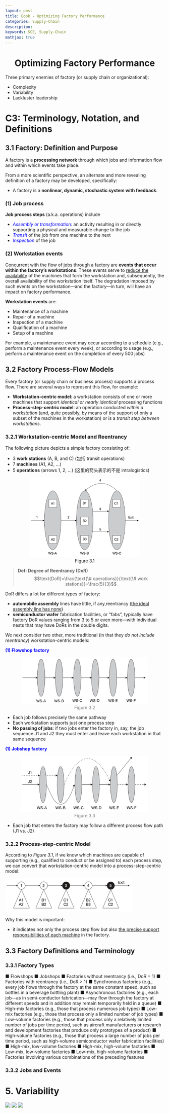 ```yaml
---
layout: post
title: Book - Optimizing Factory Performance
categories: Supply-Chain
description:
keywords: SCE, Supply-Chain
mathjax: true
---
```


<center>

# Optimizing Factory Performance

</center>









Three primary enemies of factory (or supply chain or organizational):
- Complexity
- Variability
- Lackluster leadership



# C3: Terminology, Notation, and Definitions
## 3.1 Factory: Definition and Purpose

A factory is a **processing network** through which jobs and information flow and within which events take place.

From a more scientific perspective, an alternate and more revealing definition of a factory may be developed, specifically:
- A factory is a **nonlinear, dynamic, stochastic system with feedback**.

### (1) Job process
**Job process steps** (a.k.a. operations) include
- *<font color='blue'>Assembly or transformation</font>*: an activity resulting in or directly supporting a physical and measurable change to the job
- *<font color='blue'>Transit</font>* of the job from one machine to the next
- *<font color='blue'>Inspection</font>* of the job

### (2) Workstation events
Concurrent with the flow of jobs through a factory are **events that occur within the factory’s workstations**. These events serve to <u>reduce the availability</u> of the machines that form the workstation and, subsequently, the overall availability of the workstation itself. The degradation imposed by such events on the workstation—and the factory—in turn, will have an impact on factory performance.

**Workstation events** are:
- Maintenance of a machine
- Repair of a machine
- Inspection of a machine
- Qualification of a machine
- Setup of a machine

For example, a maintenance event may occur according to a schedule (e.g., perform a maintenance event every week), or according to usage (e.g., perform a maintenance event on the completion of every 500 jobs)


## 3.2 Factory Process-Flow Models
Every factory (or supply chain or business process) supports a process flow. There are several ways to represent this flow, for example:
- **Workstation-centric model**:
a workstation consists of one or more machines that support *identical or nearly identical* processing functions
- **Process-step-centric model**:
an operation conducted *within a workstation* (and, quite possibly, by means of the support of only a subset of the machines in the workstation) or is a *transit step between workstations*.

### 3.2.1 Workstation-centric Model and Reentrancy

The following picture depicts a simple factory consisting of:
- 3 **work stations** (A, B, and C) (包括 transit operations)
- 7 **machines** (A1, A2, ...)
- 5 **operations** (arrows 1, 2, ...) (这里的箭头表示的不是 intralogistics)

<center><img src="/images/2023-03/Snipaste_2023-04-04_10-51-58.png"  width="70%"><br>
    <div>Figure 3.1</div></center>

> **Def: Degree of Reentrancy (DoR)**
> $$\text{DoR}=\frac{\text{\# operations}}{\text{\# work stations}}=\frac{5}{3}$$

DoR differs a lot for different types of factory:
- **automobile assembly** lines have little, if any,reentrancy (<u>the ideal assembly line has none</u>)
- **semiconductor wafer** fabrication facilities, or “fabs”, typically have factory DoR values ranging from 3 to 5 or even more—with individual nests that may have DoRs in the double digits.

We next consider two other, more traditional (in that they *do not include reentrancy*) workstation-centric models:

**<font color='blue'>(1) Flowshop factory</font>**

<center><img src="/images/2023-03/Snipaste_2023-04-04_11-14-53.png"  width="80%"><br>
    <div style="color: #808080;">Figure 3.2</div></center>

- Each job follows precisely the same pathway
- Each workstation supports just one process step
- **No passing of jobs**: if two jobs enter the factory in, say, the job sequence J1 and J2 they must enter and leave each workstation in that same sequence

**<font color='blue'>(1) Jobshop factory</font>**

<center><img src="/images/2023-03/Snipaste_2023-04-04_11-18-56.png"  width="80%">
<br>
    <div style="color: #808080;">Figure 3.3</div></center>

- Each job that enters the factory may follow a different process flow path (J1 vs. J2)

### 3.2.2 Process-step-centric Model
According to *Figure 3.1*, if we know which machines are capable of supporting (e.g., qualified to conduct or be assigned to) each process step, we can convert that workstation-centric model into a process-step-centric model:

<img src="/images/2023-03/Snipaste_2023-04-04_11-34-59.png"  width="80%">

Why this model is important:
- it indicates not only the process step flow but also <u>the precise support responsibilities of each machine</u> in the factory.


## 3.3 Factory Definitions and Terminology
### 3.3.1 Factory Types
■ Flowshops
■ Jobshops
■ Factories without reentrancy (i.e., DoR = 1)
■ Factories with reentrancy (i.e., DoR > 1)
■ Synchronous factories (e.g., every job flows through the factory at the same constant speed, such as bottles in a beverage bottling plant)
■ Asynchronous factories (e.g., each job—as in semi-conductor fabrication—may flow through the factory at different speeds and in addition may remain temporarily held in a queue)
■ High-mix factories (e.g., those that process numerous job types)
■ Low-mix factories (e.g., those that process only a limited number of job types)
■ Low-volume factories (e.g., those that process only a relatively limited number of jobs per time period, such as aircraft manufacturers or research and development factories that produce only prototypes of a product)
■ High-volume factories (e.g., those that process a large number of jobs per time period, such as high-volume semiconductor wafer fabrication facilities)
■ High-mix, low-volume factories
■ High-mix, high-volume factories
■ Low-mix, low-volume factories
■ Low-mix, high-volume factories
■ Factories involving various combinations of the preceding features

### 3.3.2 Jobs and Events


# 5. Variability






<img src="/images/2023-03/.png"  width="80%">
<img src="/images/2023-03/.png"  width="80%">
<img src="/images/2023-03/.png"  width="80%">